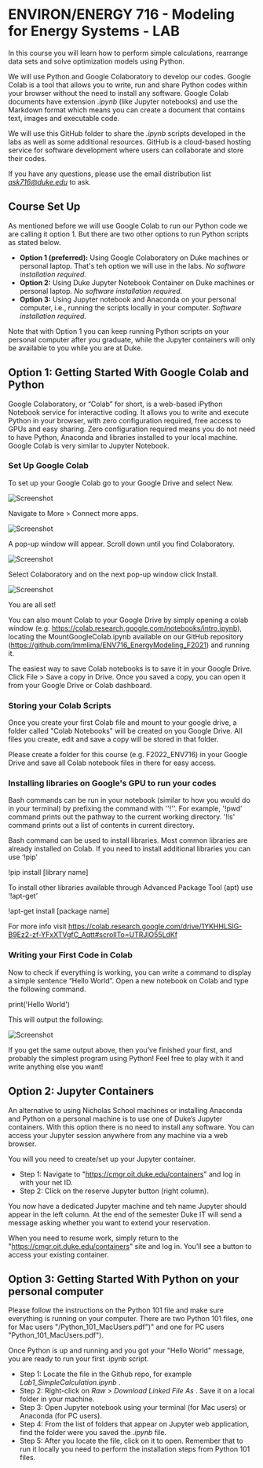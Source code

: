 ---
---


# ENVIRON/ENERGY 716 - Modeling for Energy Systems - LAB

In this course you will learn how to perform simple calculations, rearrange data sets and solve optimization models using Python.

We will use Python and Google Colaboratory to develop our codes. Google Colab is a tool that allows you to write, run and share Python codes within your browser without the need to install any software. Google Colab documents have extension *.ipynb* (like Jupyter notebooks) and use the Markdown format which means you can create a document that contains text, images and executable code.

We will use this GitHub folder to share the *.ipynb* scripts developed in the labs as well as some additional resources. GitHub is a cloud-based hosting service for software development where users can collaborate and store their codes.

If you have any questions, please use the email distribution list *ask716@duke.edu* to ask. <br>

## Course Set Up

As mentioned before we will use Google Colab to run our Python code we are calling it option 1. But there are two other options to run Python scripts as stated below.

* **Option 1 (preferred):** Using Google Colaboratory on Duke machines or personal laptop. That's teh option we will use in the labs. *No software installation required.* <br>
* **Option 2:** Using Duke Jupyter Notebook Container on Duke machines or personal laptop. *No software installation required.*  <br>
* **Option 3:** Using Jupyter notebook and Anaconda on your personal computer, i.e., running the scripts locally in your computer. *Software installation required.* <br>

Note that with Option 1 you can keep running Python scripts on your personal computer after you graduate, while the Jupyter containers will only be available to you while you are at Duke.

## Option 1: Getting Started With Google Colab and Python

Google Colaboratory, or “Colab” for short, is a web-based iPython Notebook service for interactive coding. It allows you to write and execute Python in your browser, with zero configuration required, free access to GPUs and easy sharing. Zero configuration required means you do not need to have Python, Anaconda and libraries installed to your local machine. Google Colab is very similar to Jupyter Notebook.

### Set Up Google Colab

To set up your Google Colab go to your Google Drive and select New.

![Screenshot](/_Images/Picture1.png)

Navigate to More > Connect more apps.

![Screenshot](/_Images/Picture2.png)

A pop-up window will appear. Scroll down until you find Colaboratory.

![Screenshot](/_Images/Picture3.png)

Select Colaboratory and on the next pop-up window click Install.

![Screenshot](/_Images/Picture4.png)

You are all set!

You can also mount Colab to your Google Drive by simply opening a colab window (e.g. https://colab.research.google.com/notebooks/intro.ipynb), locating the MountGoogleColab.ipynb available on our GitHub repository (https://github.com/lmmlima/ENV716_EnergyModeling_F2021) and running it.

The easiest way to save Colab notebooks is to save it in your Google Drive. Click File > Save a copy in Drive. Once you saved a copy, you can open it from your Google Drive or Colab dashboard.

### Storing your Colab Scripts

Once you create your first Colab file and mount to your google drive, a folder called "Colab Notebooks" will be created on you Google Drive. All files you create, edit and save a copy will be stored in that folder.

Please create a folder for this course (e.g. F2022_ENV716) in your Google Drive and save all Colab notebook files in there for easy access.

### Installing libraries on Google's GPU to run your codes

Bash commands can be run in your notebook (similar to how you would do in your terminal) by prefixing the command with ''!''. For example, '!pwd' command prints out the pathway to the current working directory. '!ls' command prints out a list of contents in current directory.

Bash command can be used to install libraries. Most common libraries are already installed on Colab. If you need to install additional libraries you can use ‘!pip’

!pip install [library name]

To install other libraries available through Advanced Package Tool (apt) use ‘!apt-get’

!apt-get install [package name]

For more info visit
https://colab.research.google.com/drive/1YKHHLSlG-B9Ez2-zf-YFxXTVgfC_Aqtt#scrollTo=UTRJlO55LdKf

### Writing your First Code in Colab

Now to check if everything is working, you can write a command to display a simple sentence “Hello World”. Open a new notebook on Colab and type the following command.

print('Hello World')

This will output the following:

![Screenshot](/_Images/Picture5.png)


If you get the same output above, then you’ve finished your first, and probably the simplest program using Python! Feel free to play with it and write anything else you want!


## Option 2: Jupyter Containers

An alternative to using Nicholas School machines or installing Anaconda and Python on a personal machine is to use one of Duke’s Jupyter containers. With this option there is no need to install any software. You can access your Jupyter session anywhere from any machine via a web browser.

You will you need to create/set up your Jupyter container.

* Step 1: Navigate to "https://cmgr.oit.duke.edu/containers" and log in with your net ID.
* Step 2: Click on the reserve Jupyter button (right column).

You now have a dedicated Jupyter machine and teh name Jupyter should appear in the left column. At the end of the semester Duke IT will send a message asking whether you want to extend your reservation.

When you need to resume work, simply return to the "https://cmgr.oit.duke.edu/containers" site and log in. You’ll see a button to access your existing container.

## Option 3: Getting Started With Python on your personal computer

Please follow the instructions on the Python 101 file and make sure everything is running on your computer.
There are two Python 101 files, one for Mac users "/Python_101_MacUsers.pdf")" and one for PC users "Python_101_MacUsers.pdf").

Once Python is up and running and you got your "Hello World" message, you are ready to run your first .ipynb script.

* Step 1: Locate the file in the Github repo, for example <i> Lab1_SimpleCalculation.ipynb </i>. <br>
* Step 2: Right-click on <i> Raw > Download Linked File As </i>. Save it on a local folder in your machine. <br>
* Step 3: Open Jupyter notebook using your terminal (for Mac users) or Anaconda (for PC users). <br>
* Step 4: From the list of folders that appear on Jupyter web application, find the folder were you saved the <i> .ipynb </i> file. <br>
* Step 5: After you locate the file, click on it to open. Remember that to run it locally you need to perform the installation steps from Python 101 files. <br>
